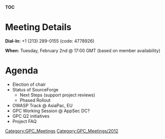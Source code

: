 __TOC__

# Meeting Details

**Dial-In:** +1 (213) 289-0155 (code: 4778926)

**When:** Tuesday, February 2nd @ 17:00 GMT (based on member
availability)

# Agenda

  - Election of chair
  - Status of SourceForge
      - Next Steps (support project reviews)
      - Phased Rollout
  - OWASP Track @ AsiaPac, EU
  - GPC Working Session @ AppSec DC?
  - GPC Q2 initiatives
  - Project FAQ

[Category:GPC_Meetings](Category:GPC_Meetings "wikilink")
[Category:GPC_Meetings/2012](Category:GPC_Meetings/2012 "wikilink")
